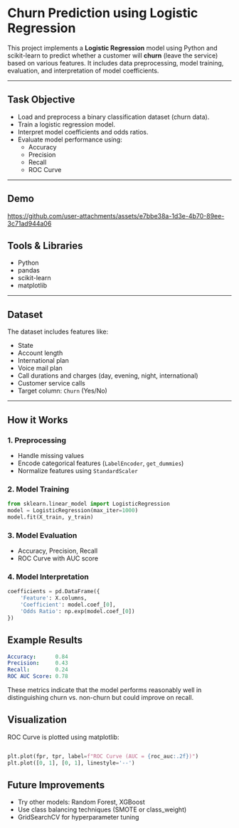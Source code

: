 # Churn Prediction using Logistic Regression

This project implements a **Logistic Regression** model using Python and scikit-learn to predict whether a customer will **churn** (leave the service) based on various features. It includes data preprocessing, model training, evaluation, and interpretation of model coefficients.

---

## Task Objective

- Load and preprocess a binary classification dataset (churn data).
- Train a logistic regression model.
- Interpret model coefficients and odds ratios.
- Evaluate model performance using:
  - Accuracy
  - Precision
  - Recall
  - ROC Curve

---

## Demo

https://github.com/user-attachments/assets/e7bbe38a-1d3e-4b70-89ee-3c71ad944a06

## Tools & Libraries

- Python
- pandas
- scikit-learn
- matplotlib

---

##  Dataset

The dataset includes features like:

- State
- Account length
- International plan
- Voice mail plan
- Call durations and charges (day, evening, night, international)
- Customer service calls
- Target column: `Churn` (Yes/No)

---

## How it Works

### 1. **Preprocessing**
- Handle missing values
- Encode categorical features (`LabelEncoder`, `get_dummies`)
- Normalize features using `StandardScaler`

### 2. **Model Training**
```python
from sklearn.linear_model import LogisticRegression
model = LogisticRegression(max_iter=1000)
model.fit(X_train, y_train)
```
### 3. **Model Evaluation**

- Accuracy, Precision, Recall
- ROC Curve with AUC score

### 4. **Model Interpretation**
```python
coefficients = pd.DataFrame({
    'Feature': X.columns,
    'Coefficient': model.coef_[0],
    'Odds Ratio': np.exp(model.coef_[0])
})
```
## Example Results
```yaml
Accuracy:      0.84
Precision:     0.43
Recall:        0.24
ROC AUC Score: 0.78
```
These metrics indicate that the model performs reasonably well in distinguishing churn vs. non-churn but could improve on recall.

## Visualization
ROC Curve is plotted using matplotlib:
```python

plt.plot(fpr, tpr, label=f"ROC Curve (AUC = {roc_auc:.2f})")
plt.plot([0, 1], [0, 1], linestyle='--')
```
## Future Improvements
- Try other models: Random Forest, XGBoost
- Use class balancing techniques (SMOTE or class_weight)
- GridSearchCV for hyperparameter tuning
